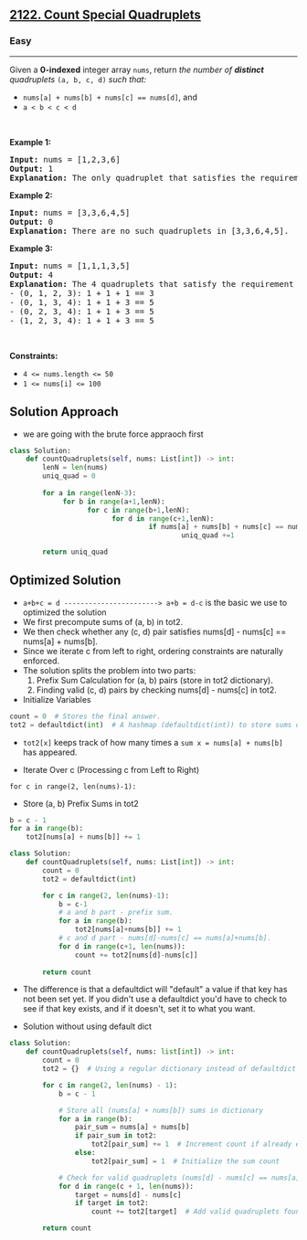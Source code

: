 <h2><a href="https://leetcode.com/problems/count-special-quadruplets">2122. Count Special Quadruplets</a></h2><h3>Easy</h3><hr><p>Given a <strong>0-indexed</strong> integer array <code>nums</code>, return <em>the number of <strong>distinct</strong> quadruplets</em> <code>(a, b, c, d)</code> <em>such that:</em></p>

<ul>
	<li><code>nums[a] + nums[b] + nums[c] == nums[d]</code>, and</li>
	<li><code>a &lt; b &lt; c &lt; d</code></li>
</ul>

<p>&nbsp;</p>
<p><strong class="example">Example 1:</strong></p>

<pre>
<strong>Input:</strong> nums = [1,2,3,6]
<strong>Output:</strong> 1
<strong>Explanation:</strong> The only quadruplet that satisfies the requirement is (0, 1, 2, 3) because 1 + 2 + 3 == 6.
</pre>

<p><strong class="example">Example 2:</strong></p>

<pre>
<strong>Input:</strong> nums = [3,3,6,4,5]
<strong>Output:</strong> 0
<strong>Explanation:</strong> There are no such quadruplets in [3,3,6,4,5].
</pre>

<p><strong class="example">Example 3:</strong></p>

<pre>
<strong>Input:</strong> nums = [1,1,1,3,5]
<strong>Output:</strong> 4
<strong>Explanation:</strong> The 4 quadruplets that satisfy the requirement are:
- (0, 1, 2, 3): 1 + 1 + 1 == 3
- (0, 1, 3, 4): 1 + 1 + 3 == 5
- (0, 2, 3, 4): 1 + 1 + 3 == 5
- (1, 2, 3, 4): 1 + 1 + 3 == 5
</pre>

<p>&nbsp;</p>
<p><strong>Constraints:</strong></p>

<ul>
	<li><code>4 &lt;= nums.length &lt;= 50</code></li>
	<li><code>1 &lt;= nums[i] &lt;= 100</code></li>
</ul>

## Solution Approach 
* we are going with the brute force appraoch first 

```python
class Solution:
    def countQuadruplets(self, nums: List[int]) -> int:
        lenN = len(nums)
        uniq_quad = 0
				
        for a in range(lenN-3):
             for b in range(a+1,lenN):
                   for c in range(b+1,lenN):
                         for d in range(c+1,lenN):
                                  if nums[a] + nums[b] + nums[c] == nums[d]:
                                          uniq_quad +=1

        return uniq_quad
```

## Optimized Solution 
- ``a+b+c = d -----------------------> a+b = d-c`` is the basic we use to optimized the solution
- We first precompute sums of (a, b) in tot2.
- We then check whether any (c, d) pair satisfies nums[d] - nums[c] == nums[a] + nums[b].
- Since we iterate c from left to right, ordering constraints are naturally enforced.
- The solution splits the problem into two parts:
    1. Prefix Sum Calculation for (a, b) pairs (store in tot2 dictionary).
    2. Finding valid (c, d) pairs by checking nums[d] - nums[c] in tot2.
- Initialize Variables 
```python
count = 0  # Stores the final answer.
tot2 = defaultdict(int)  # A hashmap (defaultdict(int)) to store sums of (a, b) pairs
```
- `tot2[x]` keeps track of how many times a `sum x = nums[a] + nums[b]` has appeared.

- Iterate Over c (Processing c from Left to Right)
```
for c in range(2, len(nums)-1):
```

- Store (a, b) Prefix Sums in tot2
```python
b = c - 1
for a in range(b):
    tot2[nums[a] + nums[b]] += 1
```


```python
class Solution:
    def countQuadruplets(self, nums: List[int]) -> int:
        count = 0
        tot2 = defaultdict(int)

        for c in range(2, len(nums)-1):
            b = c-1
            # a and b part - prefix sum.
            for a in range(b):
                tot2[nums[a]+nums[b]] += 1
            # c and d part - nums[d]-nums[c] == nums[a]+nums[b].
            for d in range(c+1, len(nums)):
                count += tot2[nums[d]-nums[c]]
        
        return count
```

- The difference is that a defaultdict will "default" a value if that key has not been set yet. If you didn't use a defaultdict you'd have to check to see if that key exists, and if it doesn't, set it to what you want.

- Solution without using default dict

```python
class Solution:
    def countQuadruplets(self, nums: list[int]) -> int:
        count = 0
        tot2 = {}  # Using a regular dictionary instead of defaultdict

        for c in range(2, len(nums) - 1):
            b = c - 1

            # Store all (nums[a] + nums[b]) sums in dictionary
            for a in range(b):
                pair_sum = nums[a] + nums[b]
                if pair_sum in tot2:
                    tot2[pair_sum] += 1  # Increment count if already exists
                else:
                    tot2[pair_sum] = 1  # Initialize the sum count

            # Check for valid quadruplets (nums[d] - nums[c] == nums[a] + nums[b])
            for d in range(c + 1, len(nums)):
                target = nums[d] - nums[c]
                if target in tot2:
                    count += tot2[target]  # Add valid quadruplets found

        return count
```

